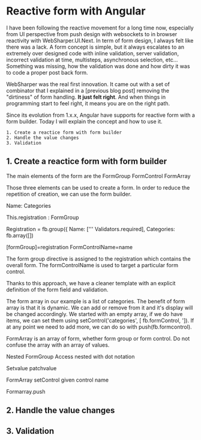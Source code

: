 # Reactive form with Angular

I have been following the reactive movement for a long time now, especially from UI perspective from push design with websockets to in browser reactivity with WebSharper.UI.Next. 
In term of form design, I always felt like there was a lack. A form concept is simple, but it always escalates to an extremely over designed code with inline validation, server validation, incorrect validation at time, multisteps, asynchronous selection, etc...
Something was missing, how the validation was done and how dirty it was to code a proper post back form.

WebSharper was the real first innovation. It came out with a set of combinator that I explained in a [previous blog post] removing the "dirtiness" of form handling.
__It just felt right__. And when things in programming start to feel right, it means you are on the right path.

Since its evolution from 1.x.x, Angular have supports for reactive form with a form builder. Today I will explain the concept and how to use it.

```
1. Create a reactice form with form builder
2. Handle the value changes
3. Validation
```

## 1. Create a reactice form with form builder

The main elements of the form are the 
FormGroup
FormControl
FormArray

Those three elements can be used to create a form. In order to reduce the repetition of creation, we can use the form builder.

Name:
Categories

This.registration : FormGroup

Registration = fb.group({
Name: [''' Validators.required],
Categories: fb.array([])

[formGroup]=registration
FormControlName=name

The form group directive is assigned to the registration which contains the overall form. The formControlName is used to target a particular form control.

Thanks to this approach, we have a cleaner template with an explicit definition of the form field and validation.

The form array in our example is a list of categories.
The benefit of form array is that it is dynamic. We can add or remove from it and it's display will be changed accordingly.
We started with an empty array, if we do have items, we can set them using setControl('categories', [ fb.formControl, ']).
If at any point we need to add more, we can do so with push(fb.formcontrol).

FormArray is an array of form, whether form group or form control. Do not confuse the array with an array of values.

Nested FormGroup
Access nested with dot notation

Setvalue patchvalue

FormArray setControl given control name

Formarray.push

## 2. Handle the value changes

## 3. Validation